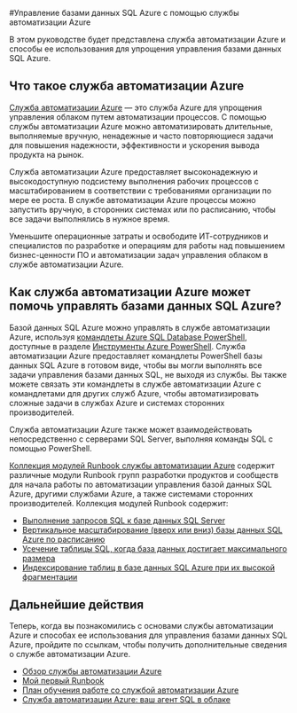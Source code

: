 <properties
	pageTitle="Управление базами данных SQL Azure с помощью службы автоматизации Azure"
	description="Способы использования службы автоматизации Azure для управления базами данных SQL Azure при масштабировании."
	services="sql-database, automation"
	documentationCenter=""
	authors="jodoglevy"
	manager="jeffreyg"
	editor="monicar"/>

<tags
	ms.service="sql-database"
	ms.workload="data-management"
	ms.tgt_pltfrm="na"
	ms.devlang="na"
	ms.topic="article"
	ms.date="01/21/2016"
	ms.author="jolevy"/>



#Управление базами данных SQL Azure с помощью службы автоматизации Azure

В этом руководстве будет представлена служба автоматизации Azure и способы ее использования для упрощения управления базами данных SQL Azure.


## Что такое служба автоматизации Azure

[Служба автоматизации Azure](https://azure.microsoft.com/services/automation/) — это служба Azure для упрощения управления облаком путем автоматизации процессов. С помощью службы автоматизации Azure можно автоматизировать длительные, выполняемые вручную, ненадежные и часто повторяющиеся задачи для повышения надежности, эффективности и ускорения вывода продукта на рынок.

Служба автоматизации Azure предоставляет высоконадежную и высокодоступную подсистему выполнения рабочих процессов с масштабированием в соответствии с требованиями организации по мере ее роста. В службе автоматизации Azure процессы можно запустить вручную, в сторонних системах или по расписанию, чтобы все задачи выполнялись в нужное время.

Уменьшите операционные затраты и освободите ИТ-сотрудников и специалистов по разработке и операциям для работы над повышением бизнес-ценности ПО и автоматизации задач управления облаком в службе автоматизации Azure.


## Как служба автоматизации Azure может помочь управлять базами данных SQL Azure?

Базой данных SQL Azure можно управлять в службе автоматизации Azure, используя [командлеты Azure SQL Database PowerShell](https://msdn.microsoft.com/library/azure/dn546726.aspx), доступные в разделе [Инструменты Azure PowerShell](https://msdn.microsoft.com/library/azure/jj156055.aspx). Служба автоматизации Azure предоставляет командлеты PowerShell базы данных SQL Azure в готовом виде, чтобы вы могли выполнять все задачи управления базами данных SQL, не выходя из службы. Вы также можете связать эти командлеты в службе автоматизации Azure с командлетами для других служб Azure, чтобы автоматизировать сложные задачи в службах Azure и системах сторонних производителей.

Служба автоматизации Azure также может взаимодействовать непосредственно с серверами SQL Server, выполняя команды SQL с помощью PowerShell.

[Коллекция модулей Runbook службы автоматизации Azure](https://azure.microsoft.com/blog/2014/10/07/introducing-the-azure-automation-runbook-gallery/) содержит различные модули Runbook групп разработки продуктов и сообществ для начала работы по автоматизации управления базой данных SQL Azure, другими службами Azure, а также системами сторонних производителей. Коллекция модулей Runbook содержит:

 * [Выполнение запросов SQL к базе данных SQL Server](https://gallery.technet.microsoft.com/scriptcenter/How-to-use-a-SQL-Command-be77f9d2)
 * [Вертикальное масштабирование (вверх или вниз) базы данных SQL Azure по расписанию](https://gallery.technet.microsoft.com/scriptcenter/Azure-SQL-Database-e957354f)
 * [Усечение таблицы SQL, когда база данных достигает максимального размера](https://gallery.technet.microsoft.com/scriptcenter/Azure-Automation-Your-SQL-30f8736b)
 * [Индексирование таблиц в базе данных SQL Azure при их высокой фрагментации](https://gallery.technet.microsoft.com/scriptcenter/Indexes-tables-in-an-Azure-73a2a8ea)

## Дальнейшие действия

Теперь, когда вы познакомились с основами службы автоматизации Azure и способах ее использования для управления базами данных SQL Azure, пройдите по ссылкам, чтобы получить дополнительные сведения о службе автоматизации Azure.

- [Обзор службы автоматизации Azure](../automation/automation-intro.md)
- [Мой первый Runbook](../automation/automation-first-runbook-graphical.md)
- [План обучения работе со службой автоматизации Azure](https://azure.microsoft.com/documentation/learning-paths/automation/)
- [Служба автоматизации Azure: ваш агент SQL в облаке](https://azure.microsoft.com/blog/2014/06/26/azure-automation-your-sql-agent-in-the-cloud/) 
 

<!---HONumber=AcomDC_0128_2016-->